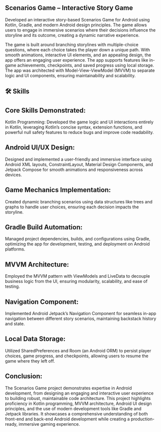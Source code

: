 ## Scenarios Game – Interactive Story Game 

Developed an interactive story-based Scenarios Game for Android using Kotlin, Gradle, and modern Android design principles. The game allows users to engage in immersive scenarios where their decisions influence the storyline and its outcome, creating a dynamic narrative experience.

The game is built around branching storylines with multiple-choice questions, where each choice takes the player down a unique path. With smooth animations, interactive UI elements, and an appealing design, the app offers an engaging user experience. The app supports features like in-game achievements, checkpoints, and saved progress using local storage. The app was architected with Model-View-ViewModel (MVVM) to separate logic and UI components, ensuring maintainability and scalability.

## 🛠 Skills

## Core Skills Demonstrated:
Kotlin Programming: Developed the game logic and UI interactions entirely in Kotlin, leveraging Kotlin’s concise syntax, extension functions, and powerful null safety features to reduce bugs and improve code readability.

## Android UI/UX Design: 

Designed and implemented a user-friendly and immersive interface using Android XML layouts, ConstraintLayout, Material Design Components, and Jetpack Compose for smooth animations and responsiveness across devices.

## Game Mechanics Implementation: 

Created dynamic branching scenarios using data structures like trees and graphs to handle user choices, ensuring each decision impacts the storyline.

## Gradle Build Automation:
 Managed project dependencies, builds, and configurations using Gradle, optimizing the app for development, testing, and deployment on Android platforms.

## MVVM Architecture: 
Employed the MVVM pattern with ViewModels and LiveData to decouple business logic from the UI, ensuring modularity, scalability, and ease of testing.

## Navigation Component:
Implemented Android Jetpack’s Navigation Component for seamless in-app navigation between different story scenarios, maintaining backstack history and state.

## Local Data Storage:
 Utilized SharedPreferences and Room (an Android ORM) to persist player choices, game progress, and checkpoints, allowing users to resume the game where they left off.

## Conclusion:
The Scenarios Game project demonstrates expertise in Android development, from designing an engaging and interactive user experience to building robust, maintainable code architecture. This project highlights proficiency in Kotlin programming, MVVM architecture, Android UI design principles, and the use of modern development tools like Gradle and Jetpack libraries. It showcases a comprehensive understanding of both front-end and back-end Android development while creating a production-ready, immersive gaming experience.
